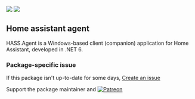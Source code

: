 [![](https://img.shields.io/chocolatey/v/hass-agent?color=green&label=hass-agent)](https://chocolatey.org/packages/hass-agent) [![](https://img.shields.io/chocolatey/dt/hass-agent)](https://chocolatey.org/packages/hass-agent)

## Home assistant agent
HASS.Agent is a Windows-based client (companion) application for Home Assistant, developed in .NET 6.

### Package-specific issue
If this package isn't up-to-date for some days, [Create an issue](https://github.com/tunisiano187/Chocolatey-packages/issues/new/choose)

Support the package maintainer and [![Patreon](https://cdn.jsdelivr.net/gh/tunisiano187/Chocolatey-packages@d15c4e19c709e7148588d4523ffc6dd3cd3c7e5e/icons/patreon.png)](https://www.patreon.com/tunisiano)